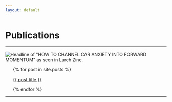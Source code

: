 ```yaml
---
layout: default
---
```

# Publications
<!--- Text can be **bold**, _italic_, or ~~strikethrough~~.--->
* * *
![Headline of "HOW TO CHANNEL CAR ANXIETY INTO FORWARD MOMENTUM" as seen in Lurch Zine.](../assets/img/forward_momentum_headline.png)

<ul>
  {% for post in site.posts %}
      <p><a href="{{ post.url }}">{{ post.title }}</a></p>
  {% endfor %}
</ul>

* * *
<!---
### Small image
![Octocat](https://github.githubassets.com/images/icons/emoji/octocat.png)
### Large image
![Branching](https://guides.github.com/activities/hello-world/branching.png)
--->